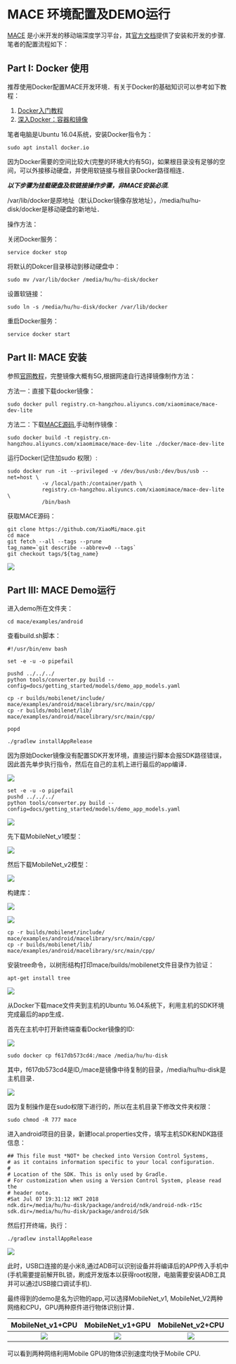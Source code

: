 # MACE 环境配置及DEMO运行

[MACE](https://github.com/XiaoMi/mace) 是小米开发的移动端深度学习平台，其[官方文档](https://mace.readthedocs.io/en/latest/)提供了安装和开发的步骤.笔者的配置流程如下：

## Part I: Docker 使用

推荐使用Docker配置MACE开发环境．有关于Docker的基础知识可以参考如下教程：
1. [Docker入门教程](http://www.ruanyifeng.com/blog/2018/02/docker-tutorial.html)
2. [深入Docker：容器和镜像](https://segmentfault.com/a/1190000002766882)　

笔者电脑是Ubuntu 16.04系统，安装Docker指令为：

    sudo apt install docker.io

因为Docker需要的空间比较大(完整的环境大约有5G)，如果根目录没有足够的空间，可以外接移动硬盘，并使用软链接与根目录Docker路径相连．

***以下步骤为挂载硬盘及软链接操作步骤，非MACE安装必须.***

/var/lib/docker是原地址（默认Docker镜像存放地址），/media/hu/hu-disk/docker是移动硬盘的新地址．

操作方法：

关闭Docker服务：

    service docker stop
    
将默认的Dokcer目录移动到移动硬盘中：

    sudo mv /var/lib/docker /media/hu/hu-disk/docker
    
设置软链接：

    sudo ln -s /media/hu/hu-disk/docker /var/lib/docker
    
重启Docker服务：

    service docker start

## Part II: MACE 安装

参照[官网教程](https://mace.readthedocs.io/en/latest/getting_started/how_to_build.html)，完整镜像大概有5G,根据网速自行选择镜像制作方法：

方法一：直接下载docker镜像：

    sudo docker pull registry.cn-hangzhou.aliyuncs.com/xiaomimace/mace-dev-lite

方法二：下载[MACE源码](https://github.com/XiaoMi/mace.git),手动制作镜像：

    sudo docker build -t registry.cn-hangzhou.aliyuncs.com/xiaomimace/mace-dev-lite ./docker/mace-dev-lite

运行Docker(记住加sudo 权限）:

    sudo docker run -it --privileged -v /dev/bus/usb:/dev/bus/usb --net=host \
               -v /local/path:/container/path \
               registry.cn-hangzhou.aliyuncs.com/xiaomimace/mace-dev-lite \
               /bin/bash
               
获取MACE源码：

    git clone https://github.com/XiaoMi/mace.git
    cd mace
    git fetch --all --tags --prune
    tag_name=`git describe --abbrev=0 --tags`
    git checkout tags/${tag_name}

![](http://static.zybuluo.com/huuuuusy/onkgv2mcuuf1bkt633riexon/image.png)


## Part III: MACE Demo运行

进入demo所在文件夹：

    cd mace/examples/android
    
查看build.sh脚本：

    #!/usr/bin/env bash
    
    set -e -u -o pipefail
    
    pushd ../../../
    python tools/converter.py build --config=docs/getting_started/models/demo_app_models.yaml
    
    cp -r builds/mobilenet/include/ mace/examples/android/macelibrary/src/main/cpp/
    cp -r builds/mobilenet/lib/ mace/examples/android/macelibrary/src/main/cpp/
    
    popd
    
    ./gradlew installAppRelease

因为原始Docker镜像没有配置SDK开发环境，直接运行脚本会报SDK路径错误，因此首先单步执行指令，然后在自己的主机上进行最后的app编译．

![](http://static.zybuluo.com/huuuuusy/xyc7r5k268dyyohf4seqmevn/image.png)

    set -e -u -o pipefail
    pushd ../../../
    python tools/converter.py build --config=docs/getting_started/models/demo_app_models.yaml
    
![](http://static.zybuluo.com/huuuuusy/z0p5eennhzekgyll0shc5mfq/image.png)

先下载MobileNet_v1模型：

![](http://static.zybuluo.com/huuuuusy/tgacsr155ou5qoox0eva83yp/image.png)

然后下载MobileNet_v2模型：

![](http://static.zybuluo.com/huuuuusy/fxhxxwa9498jcmgqwr563vdj/image.png)

构建库：

![](http://static.zybuluo.com/huuuuusy/gp35rxpvnqled3yvf53671lv/image.png)

![](http://static.zybuluo.com/huuuuusy/bhyzvu6lhcwccgr6dpi4f7f9/image.png)

    cp -r builds/mobilenet/include/ mace/examples/android/macelibrary/src/main/cpp/
    cp -r builds/mobilenet/lib/ mace/examples/android/macelibrary/src/main/cpp/

安装tree命令，以树形结构打印mace/builds/mobilenet文件目录作为验证：

    apt-get install tree
    
![](http://static.zybuluo.com/huuuuusy/3hcbsf7q0kk6dcjo0i3x693t/image.png)

从Docker下载mace文件夹到主机的Ubuntu 16.04系统下，利用主机的SDK环境完成最后的app生成．

首先在主机中打开新终端查看Docker镜像的ID:

![](http://static.zybuluo.com/huuuuusy/il09rtlry67gmx8j3loyr168/image.png)

    sudo docker cp f617db573cd4:/mace /media/hu/hu-disk

其中，f617db573cd4是ID,/mace是镜像中待复制的目录，/media/hu/hu-disk是主机目录．

![](http://static.zybuluo.com/huuuuusy/c5y30xok7uqgo8xiy9zolr3s/image.png)

因为复制操作是在sudo权限下进行的，所以在主机目录下修改文件夹权限：

    sudo chmod -R 777 mace

进入android项目的目录，新建local.properties文件，填写主机SDK和NDK路径信息：

    ## This file must *NOT* be checked into Version Control Systems,
    # as it contains information specific to your local configuration.
    #
    # Location of the SDK. This is only used by Gradle.
    # For customization when using a Version Control System, please read the
    # header note.
    #Sat Jul 07 19:31:12 HKT 2018
    ndk.dir=/media/hu/hu-disk/package/android/ndk/android-ndk-r15c
    sdk.dir=/media/hu/hu-disk/package/android/Sdk

然后打开终端，执行：

    ./gradlew installAppRelease

![](http://static.zybuluo.com/huuuuusy/m585wphlbumlwlbthul3myml/image.png)

此时，USB口连接的是小米8,通过ADB可以识别设备并将编译后的APP传入手机中(手机需要提前解开BL锁，刷成开发版本以获得root权限，电脑需要安装ADB工具并可以通过USB接口调试手机).

最终得到的demo是名为识物的app,可以选择MobileNet_v1, MobileNet_V2两种网络和CPU，GPU两种原件进行物体识别计算．

|MobileNet_v1+CPU|MobileNet_v1+GPU|MobileNet_v2+CPU|MobileNet_v2+GPU|
|:--:|:--:|:--:|:--:|
|![](http://static.zybuluo.com/huuuuusy/13snc8hcnlozd4n4lj8cumf5/Screenshot_2018-07-07-22-15-19-705_com.xiaomi.mace.demo.png)|![](http://static.zybuluo.com/huuuuusy/oy8xv91ofi1geuc137ez8m26/Screenshot_2018-07-07-22-15-29-558_com.xiaomi.mace.demo.png)|![](http://static.zybuluo.com/huuuuusy/ibw8ycvx17ueu9wc3w87edli/Screenshot_2018-07-07-22-15-47-615_com.xiaomi.mace.demo.png)|![](http://static.zybuluo.com/huuuuusy/as2jumksz77manyudc4euj7r/Screenshot_2018-07-07-22-15-39-996_com.xiaomi.mace.demo.png)|

可以看到两种网络利用Mobile GPU的物体识别速度均快于Mobile CPU.
